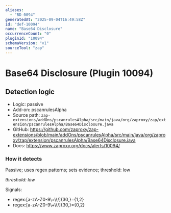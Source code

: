 ```yaml
---
aliases:
  - "BD-0094"
generatedAt: "2025-09-04T16:49:58Z"
id: "def-10094"
name: "Base64 Disclosure"
occurrenceCount: "0"
pluginId: "10094"
schemaVersion: "v1"
sourceTool: "zap"
---
```


# Base64 Disclosure (Plugin 10094)

## Detection logic

- Logic: passive
- Add-on: pscanrulesAlpha
- Source path: `zap-extensions/addOns/pscanrulesAlpha/src/main/java/org/zaproxy/zap/extension/pscanrulesAlpha/Base64Disclosure.java`
- GitHub: https://github.com/zaproxy/zap-extensions/blob/main/addOns/pscanrulesAlpha/src/main/java/org/zaproxy/zap/extension/pscanrulesAlpha/Base64Disclosure.java
- Docs: https://www.zaproxy.org/docs/alerts/10094/

### How it detects

Passive; uses regex patterns; sets evidence; threshold: low

_threshold: low_

Signals:
- regex:[a-zA-Z0-9\\+\\\\/]{30,}={1,2}
- regex:[a-zA-Z0-9\\+\\\\/]{30,}={0,2}


